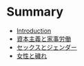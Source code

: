 <!-- coding: utf-8 -->

# Summary

* [Introduction](README.md)
* [資本主義と家事労働](010-feminism.md)
* [セックスとジェンダー](020-gender.md)
* [女性と穢れ](030-woman.md)
